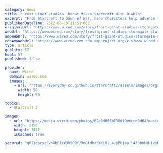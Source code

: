 ```yaml
---
category: news
title: "Frost Giant Studios’ Debut Mixes Starcraft With Diablo"
excerpt: "From Starcraft to Dawn of War, hero characters help advance the story and provide players a relatable character to identify with. The trailer’s protagonist, a human explorer on the hunt for rare ..."
publishedDateTime: 2022-06-10T11:51:00Z
originalUrl: "https://www.wired.com/story/frost-giant-studios-stormgate-starcraft-diablo/"
webUrl: "https://www.wired.com/story/frost-giant-studios-stormgate-starcraft-diablo/"
ampWebUrl: "https://www.wired.com/story/frost-giant-studios-stormgate-starcraft-diablo/amp"
cdnAmpWebUrl: "https://www-wired-com.cdn.ampproject.org/c/s/www.wired.com/story/frost-giant-studios-stormgate-starcraft-diablo/amp"
type: article
quality: 57
heat: 57
published: false

provider:
  name: Wired
  domain: wired.com
  images:
    - url: "https://everyday-cc.github.io/starcraft2/assets/images/organizations/wired.com-50x50.jpg"
      width: 50
      height: 50

topics:
  - StarCraft 2

images:
  - url: "https://media.wired.com/photos/62a0d663b796df9e0cce9d64/master/pass/Frost-Giant-Stormgate-Games.jpg"
    width: 2156
    height: 1437
    isCached: true

secured: "qK71qprxcFVn4bP1cWBV509f/9uGtdhebXKiVlL4UpPUjaoJj438bnMbH1vsNJ2LoxjLAS99ZDoZOeu86fJDgJ8NAOdHMsgSNXFkAAtnpkoJ08o6h50x9rclqNp4hiOdMSzOgtTGVOFNfGW5BfnzWG3SJei2ih499nYDu57j5wTbVnVzPqOrWuaKsyqqfeW7o4bhZe7JS5K/3pkX0C53cTSDR+lIhRd2okSxm56rt6nUj78sUUJCkFAw2hsG6F0r/Mosx2l8Wb4dOCpVgTBfIDvGh9j8+bT9hqDtBX+onMZAXo1rbpEJynI4cXDKz5qaC+wxYHc93Ki82VU0eHpjHbMHDS0eMWAyPKwm6npVjh0=;mFT6J2Lp2pfp9AQvAy8hCQ=="
---
```


